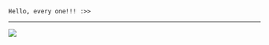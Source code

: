```
Hello, every one!!! :>>
```
---
[![](https://visitcount.itsvg.in/api?id=skatwoh&icon=7&color=10)](https://visitcount.itsvg.in)
